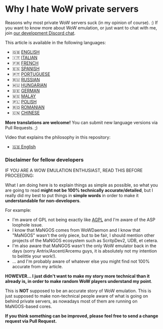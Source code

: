 # Why I hate WoW private servers

Reasons why most private WoW servers suck (in my opinion of course). :)
If you want to know more about WoW emulation, or just want to chat with me, join [our development Discord chat](https://discord.com/invite/gkt4y2x).

This article is available in the following languages:

- 🇬🇧 [ENGLISH](https://github.com/FrancescoBorzi/why-I-hate-wow-private-servers/blob/master/ENGLISH.md)
- 🇮🇹 [ITALIAN](https://github.com/FrancescoBorzi/why-I-hate-wow-private-servers/blob/master/ITALIAN.md)
- 🇫🇷 [FRENCH](https://github.com/FrancescoBorzi/why-I-hate-wow-private-servers/blob/master/FRENCH.md)
- 🇪🇸 [SPANISH](https://github.com/FrancescoBorzi/why-I-hate-wow-private-servers/blob/master/SPANISH.md)
- 🇵🇹 [PORTUGUESE](https://github.com/FrancescoBorzi/why-I-hate-wow-private-servers/blob/master/PORTUGUESE.md)
- 🇷🇺 [RUSSIAN](https://github.com/FrancescoBorzi/why-I-hate-wow-private-servers/blob/master/RUSSIAN.md)
- 🇭🇺 [HUNGARIAN](https://github.com/FrancescoBorzi/why-I-hate-wow-private-servers/blob/master/HUNGARIAN.md)
- 🇩🇪 [GERMAN](https://github.com/FrancescoBorzi/why-I-hate-wow-private-servers/blob/master/GERMAN.md)
- 🇲🇸 [MALAY](https://github.com/FrancescoBorzi/why-I-hate-wow-private-servers/blob/master/MALAY.md)
- 🇵🇱 [POLISH](https://github.com/FrancescoBorzi/why-I-hate-wow-private-servers/blob/master/POLISH.md)
- 🇷🇴 [ROMANIAN](https://github.com/FrancescoBorzi/why-I-hate-wow-private-servers/blob/master/ROMANIAN.md)
- 🇨🇳 [CHINESE](https://github.com/FrancescoBorzi/why-I-hate-wow-private-servers/blob/master/CHINESE.md)

**More translations are welcome!** You can submit new language versions via Pull Requests. ;)

Video that explains the philosophy in this repository:

- [🇬🇧 English](https://www.youtube.com/watch?v=YIiGOgNdGts)

### Disclaimer for fellow developers

IF YOU ARE A WOW EMULATION ENTHUSIAST, READ THIS BEFORE PROCEEDING:

What I am doing here is to explain things as simple as possible, so what you are going to read **might not be 100% technically accurate/detailed**, but I really did my best to put things in **simple words** in order to make it **understandable for non-developers**.

For example:

- I'm aware of GPL not being exactly like [AGPL](https://en.wikipedia.org/wiki/Affero_General_Public_License) and I'm aware of the ASP loophole issue.
- I know that MaNGOS comes from WoWDaemon and I know that "MaNGOS" wasn't the only piece, but to be fair, I should mention other projects of the MaNGOS ecosystem such as ScritpDev2, UDB, et cetera.
- I'm also aware that MaNGOS wasn't the only WoW emulator back in the days (sorry Antrix/Ascent/Arcemu guys, it is absolutely not my intention to belittle your work!).
- ... and I'm probably aware of whatever else you might find not 100% accurate from my article.

**HOWEVER... I just didn't want to make my story more technical than it already is, in order to make random WoW players understand my point**.

This is **NOT** supposed to be an accurate story of WoW emulation. This is just supposed to make non-technical people aware of what is going on behind private servers, as nowadays most of them are running on MaNGOS-based cores.

**If you think something can be improved, please feel free to send a change request via Pull Request.**
